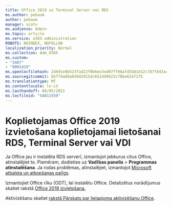 ```yaml
---
title: Office 2019 uz Terminal Server vai RDS
ms.author: pebaum
author: pebaum
manager: scotv
ms.audience: Admin
ms.topic: article
ms.service: o365-administration
ROBOTS: NOINDEX, NOFOLLOW
localization_priority: Normal
ms.collection: Adm_O365
ms.custom:
- "3487"
- "9001419"
ms.openlocfilehash: 24691e0b523fad22f0b6ee3ed07ff08afd5b81d12c787f843aa94c5b6835915b
ms.sourcegitcommit: b5f7da89a650d2915dc652449623c78be6247175
ms.translationtype: MT
ms.contentlocale: lv-LV
ms.lasthandoff: 08/05/2021
ms.locfileid: "54011559"
---
```

# <a name="deploying-office-2019-for-shared-use-on-rds-terminal-server-or-vdi"></a>Koplietojamas Office 2019 izvietošana koplietojamai lietošanai RDS, Terminal Server vai VDI

Ja Office jau ir instalēta RDS serverī, izmantojot jebkurus citus Office, atinstalējiet to. Piemēram, dodieties uz **Vadības panelis**  >  **Programmas atinstalēšana**. Ja rodas problēmas, atinstalējiet, izmantojot [Microsoft atbalsta un atkopšanas palīgs](https://aka.ms/SARA-OfficeUninstall-Alchemy). 

Izmantojiet Office rīku (ODT), lai instalētu Office. Detalizētus norādījumus skatiet rakstā [Office 2019 izvietošana.](https://docs.microsoft.com/deployoffice/office2019/deploy)

Aktivizēšanu skatiet [rakstā Pārskats par lielapjoma aktivizēšanu Office](https://docs.microsoft.com/deployoffice/vlactivation/plan-volume-activation-of-office).